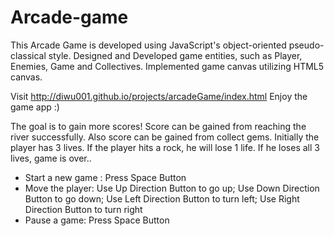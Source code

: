 Arcade-game
===============================

This Arcade Game is developed using JavaScript's object-oriented pseudo-classical style. Designed and Developed game entities, such as Player, Enemies, Game and Collectives. Implemented game canvas utilizing HTML5 canvas. 


Visit http://diwu001.github.io/projects/arcadeGame/index.html    Enjoy the game app :)


The goal is to gain more scores! Score can be gained from reaching the river successfully. Also score can be gained from collect gems.
Initially the player has 3 lives. If the player hits a rock, he will lose 1 life. If he loses all 3 lives, game is over..

- Start a new game : Press Space Button
- Move the player: Use Up Direction Button to go up; Use Down Direction Button to go down; Use Left Direction Button to turn left; Use Right Direction Button to turn right
- Pause a game: Press Space Button

